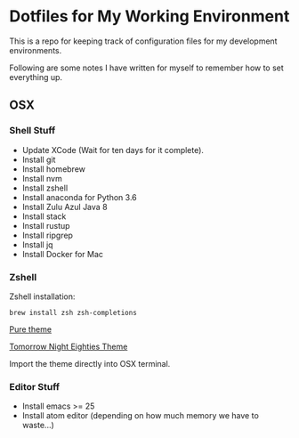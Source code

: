 # Dotfiles for My Working Environment

This is a repo for keeping track of configuration files for my development environments.

Following are some notes I have written for myself to remember how to set everything up.

## OSX

### Shell Stuff ###

- Update XCode (Wait for ten days for it complete).
- Install git
- Install homebrew
- Install nvm
- Install zshell
- Install anaconda for Python 3.6
- Install Zulu Azul Java 8
- Install stack
- Install rustup
- Install ripgrep
- Install jq
- Install Docker for Mac

### Zshell

Zshell installation:

```
brew install zsh zsh-completions
```

[Pure theme](https://github.com/Zearin/zsh-pure)

[Tomorrow Night Eighties Theme](https://github.com/chriskempson/tomorrow-theme)

Import the theme directly into OSX terminal.


### Editor Stuff ###

- Install emacs >= 25
- Install atom editor (depending on how much memory we have to waste...)
